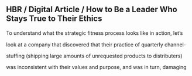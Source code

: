 ## HBR / Digital Article / How to Be a Leader Who Stays True to Their Ethics

To understand what the strategic ﬁtness process looks like in action, let’s

look at a company that discovered that their practice of quarterly channel-

stuffing (shipping large amounts of unrequested products to distributers)

was inconsistent with their values and purpose, and was in turn, damaging